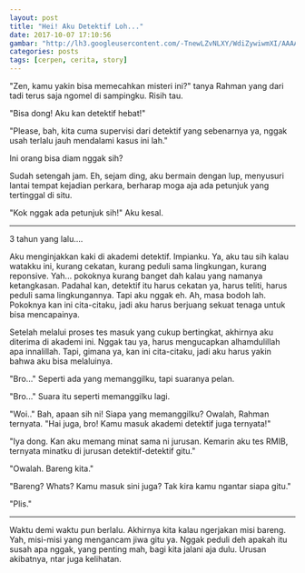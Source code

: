 ```yaml
---
layout: post
title: "Hei! Aku Detektif Loh..."
date: 2017-10-07 17:10:56
gambar: "http://lh3.googleusercontent.com/-TnewLZvNLXY/WdiZywiwmXI/AAAAAAAACaQ/rpuoqNV4WOsvp2lhYT_1J0Cbr-woP9AXwCLcBGAs/s900/detective_conan_239_colour_by_teisson-d3iamvj.png"
categories: posts
tags: [cerpen, cerita, story]
---
```


"Zen, kamu yakin bisa memecahkan misteri ini?" tanya Rahman yang dari tadi terus saja ngomel di sampingku. Risih tau.

"Bisa dong! Aku kan detektif hebat!"

"Please, bah, kita cuma supervisi dari detektif yang sebenarnya ya, nggak usah terlalu jauh mendalami kasus ini lah."

Ini orang bisa diam nggak sih?

Sudah setengah jam. Eh, sejam ding, aku bermain dengan lup, menyusuri lantai tempat kejadian perkara, berharap moga aja ada petunjuk yang tertinggal di situ.

"Kok nggak ada petunjuk sih!" Aku kesal.

---

3 tahun yang lalu....

Aku menginjakkan kaki di akademi detektif. Impianku. Ya, aku tau sih kalau watakku ini, kurang cekatan, kurang peduli sama lingkungan, kurang reponsive. Yah... pokoknya kurang banget dah kalau yang namanya ketangkasan. Padahal kan, detektif itu harus cekatan ya, harus teliti, harus peduli sama lingkungannya. Tapi aku nggak eh. Ah, masa bodoh lah. Pokoknya kan ini cita-citaku, jadi aku harus berjuang sekuat tenaga untuk bisa mencapainya.

Setelah melalui proses tes masuk yang cukup bertingkat, akhirnya aku diterima di akademi ini. Nggak tau ya, harus mengucapkan alhamdulillah apa innalillah. Tapi, gimana ya, kan ini cita-citaku, jadi aku harus yakin bahwa aku bisa melaluinya.

"Bro..." Seperti ada yang memanggilku, tapi suaranya pelan.

"Bro..." Suara itu seperti memanggilku lagi.

"Woi.." Bah, apaan sih ni! Siapa yang memanggilku? Owalah, Rahman ternyata. "Hai juga, bro! Kamu masuk akademi detektif juga ternyata!"

"Iya dong. Kan aku memang minat sama ni jurusan. Kemarin aku tes RMIB, ternyata minatku di jurusan detektif-detektif gitu."

"Owalah. Bareng kita."

"Bareng? Whats? Kamu masuk sini juga? Tak kira kamu ngantar siapa gitu."

"Plis."

---

Waktu demi waktu pun berlalu. Akhirnya kita kalau ngerjakan misi bareng. Yah, misi-misi yang mengancam jiwa gitu ya. Nggak peduli deh apakah itu susah apa nggak, yang penting mah, bagi kita jalani aja dulu. Urusan akibatnya, ntar juga kelihatan.